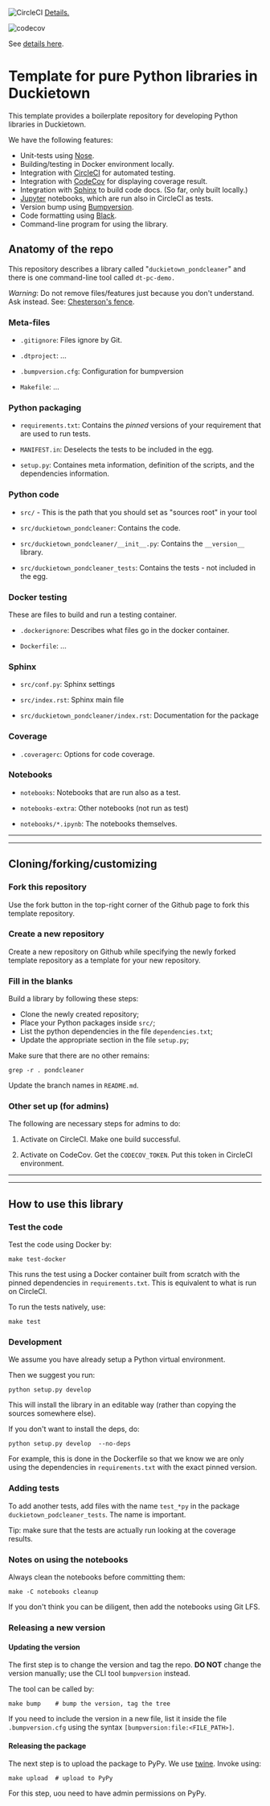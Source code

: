 
<!-- Note: there is a "branch" in the url -->

![CircleCI](https://circleci.com/gh/duckietown/template-library/tree/v1.svg?style=svg)
[Details.](https://circleci.com/gh/duckietown/template-library/tree/v1)

![codecov](https://codecov.io/gh/duckietown/template-library/branch/v1/graph/badge.svg) 


See [details here](https://codecov.io/gh/duckietown/template-library). 
 

# Template for pure Python libraries in Duckietown

This template provides a boilerplate repository for developing Python libraries in Duckietown.

We have the following features:

* Unit-tests using [Nose].
* Building/testing in Docker environment locally.
* Integration with [CircleCI] for automated testing.
* Integration with [CodeCov] for displaying coverage result.
* Integration with [Sphinx] to build code docs. (So far, only built locally.)
* [Jupyter] notebooks, which are run also in CircleCI as tests.
* Version bump using [Bumpversion].
* Code formatting using [Black].
* Command-line program for using the library.

[CodeCov]: https://codecov.io/gh/duckietown
[Sphinx]:  https://www.sphinx-doc.org/en/master/
[Black]: https://github.com/psf/black
[CircleCI]: https://circleci.com/gh/duckietown
[Jupyter]:  https://jupyter.org/
[Bumpversion]: https://github.com/peritus/bumpversion
[Nose]: https://nose.readthedocs.io/en/latest/

## Anatomy of the repo

This repository describes a library called "`duckietown_pondcleaner`" and there is one command-line tool
called `dt-pc-demo.`

*Warning*: Do not remove files/features just because you don't understand. Ask instead.
See: [Chesterson's fence](https://en.wikipedia.org/wiki/Wikipedia:Chesterton%27s_fence).

### Meta-files

* `.gitignore`: Files ignore by Git.

* `.dtproject`: ...

* `.bumpversion.cfg`: Configuration for bumpversion

* `Makefile`: ... 

### Python packaging

* `requirements.txt`: Contains the *pinned* versions of your requirement that
  are used to run tests. 
   
* `MANIFEST.in`: Deselects the tests to be included in the egg.
 
* `setup.py`: Containes meta information, definition of the scripts, and 
  the dependencies information.   

### Python code

* `src/` - This is the path that you should set as "sources root" in your tool

* `src/duckietown_pondcleaner`: Contains the code.

* `src/duckietown_pondcleaner/__init__.py`: Contains the `__version__` library.

* `src/duckietown_pondcleaner_tests`: Contains the tests - not included in the egg.

### Docker testing

These are files to build and run a testing container.

* `.dockerignore`: Describes what files go in the docker container.

* `Dockerfile`: ...

### Sphinx

* `src/conf.py`: Sphinx settings

* `src/index.rst`: Sphinx main file

* `src/duckietown_pondcleaner/index.rst`: Documentation for the package


### Coverage

* `.coveragerc`: Options for code coverage. 


### Notebooks

* `notebooks`: Notebooks that are run also as a test.

* `notebooks-extra`: Other notebooks (not run as test)

* `notebooks/*.ipynb`: The notebooks themselves.


-----------

-----------


## Cloning/forking/customizing

### Fork this repository

Use the fork button in the top-right corner of the Github page 
to fork this template repository.

### Create a new repository

Create a new repository on Github while specifying the newly 
forked template repository as a template for your new repository.


### Fill in the blanks

Build a library by following these steps:

- Clone the newly created repository;
- Place your Python packages inside `src/`;
- List the python dependencies in the file `dependencies.txt`;
- Update the appropriate section in the file `setup.py`;

Make sure that there are no other remains:

    grep -r . pondcleaner

Update the branch names in `README.md`.

### Other set up (for admins)

The following are necessary steps for admins to do:

1. Activate on CircleCI. Make one build successful.

2. Activate on CodeCov. Get the `CODECOV_TOKEN`. Put this token in CircleCI environment. 

-----------

-----------


## How to use this library



### Test the code

Test the code using Docker by:

    make test-docker
    
This runs the test using a Docker container built from scratch
with the pinned dependencies in `requirements.txt`.
This is equivalent to what is run on CircleCI.

To run the tests natively, use:

    make test 


### Development

We assume you have already setup a Python virtual environment.

Then we suggest you run:

    python setup.py develop 
    
This will install the library in an editable way (rather than copying the sources somewhere else).

If you don't want to install the deps, do:

    python setup.py develop  --no-deps
    
For example, this is done in the Dockerfile so that 
we know we are only using the dependencies in `requirements.txt` with the 
exact pinned version.

<!--Run `pip install -U ./` from the repository directory to build and
install the library. To avoid installing a temporary library system-wide,
we suggest you make a temporary directory `dist`, pass the flag `-t ./dist`
to the `pip` command above, this will tell pip to install the library 
inside `dist`. You can then use `PYTHON_PATH=./dist python ...` to run a 
Python interpreter that will pick up the library installed in `./dist`.--->

 
### Adding tests

To add another tests, add files with the name `test_*py` in the 
package `duckietown_podcleaner_tests`. The name is important.

Tip: make sure that the tests are actually run looking at the coverage results.

### Notes on using the notebooks

Always clean the notebooks before committing them:

    make -C notebooks cleanup

If you don't think you can be diligent, then add the notebooks using Git LFS.

### Releasing a new version

#### Updating the version

The first step is to change the version and tag the repo. 
**DO NOT** change the version manually; use the CLI tool `bumpversion` instead.

The tool can be called by:

    make bump    # bump the version, tag the tree
    
If you need to include the version in a new file, list it inside the file `.bumpversion.cfg` using the
syntax `[bumpversion:file:<FILE_PATH>]`.

#### Releasing the package

The next step is to upload the package to PyPy. 
We use [twine]. Invoke using: 
 
    make upload  # upload to PyPy 

For this step, uou need to have admin permissions on PyPy.


[twine]: https://pypi.org/project/twine/
